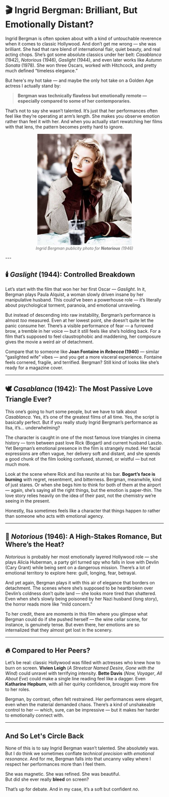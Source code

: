 # 🎬 Ingrid Bergman: Brilliant, But Emotionally Distant?  

Ingrid Bergman is often spoken about with a kind of untouchable reverence when it comes to classic Hollywood. And don’t get me wrong — she was brilliant. She had that rare blend of international flair, quiet beauty, and real acting chops. She’s got some absolute classics under her belt: *Casablanca* (1942), *Notorious* (1946), *Gaslight* (1944), and even later works like *Autumn Sonata* (1978). She won three Oscars, worked with Hitchcock, and pretty much defined “timeless elegance.”

But here's my hot take — and maybe the only hot take on a Golden Age actress I actually stand by:

> **Bergman was technically flawless but emotionally remote — especially compared to some of her contemporaries.**

That’s not to say she wasn’t talented. It’s just that her performances often feel like they’re operating at arm’s length. She makes you observe emotion rather than feel it with her. And when you actually start rewatching her films with that lens, the pattern becomes pretty hard to ignore.

<figure style="text-align: center;">
  <img src="_posts/images/bergman-notorious-publicity-photo.jpg" alt="Bergman publicity photo for Notorious" style="width:300px;">
  <figcaption style="font-style: italic; font-size: 0.9em; color: #666;">
    Ingrid Bergman publicity photo for <strong>Notorious</strong> (1946)
  </figcaption>
</figure>
---

## 🕯️ *Gaslight* (1944): Controlled Breakdown

Let’s start with the film that won her her first Oscar — *Gaslight*. In it, Bergman plays Paula Alquist, a woman slowly driven insane by her manipulative husband. This could’ve been a powerhouse role — it’s literally about psychological torment, paranoia, and emotional unraveling.

But instead of descending into raw instability, Bergman’s performance is almost *too* measured. Even at her lowest point, she doesn’t quite let the panic consume her. There’s a visible performance of fear — a furrowed brow, a tremble in her voice — but it still feels like she’s holding back. For a film that’s supposed to feel claustrophobic and maddening, her composure gives the movie a weird air of detachment.

Compare that to someone like **Joan Fontaine in *Rebecca* (1940)** — similar “gaslighted wife” vibes — and you get a more visceral experience. Fontaine feels cornered, fragile, and terrified. Bergman? Still kind of looks like she’s ready for a magazine cover.

---

## 🕊 *Casablanca* (1942): The Most Passive Love Triangle Ever?

This one’s going to hurt some people, but we have to talk about *Casablanca*. Yes, it’s one of the greatest films of all time. Yes, the script is basically perfect. But if you really study Ingrid Bergman’s performance as Ilsa, it’s… underwhelming?

The character is caught in one of the most famous love triangles in cinema history — torn between past love Rick (Bogart) and current husband Laszlo. Yet Bergman’s emotional presence in the film is strangely muted. Her facial expressions are often vague, her delivery soft and distant, and she spends a good chunk of the film looking confused, stunned, or wistful — but not much more.

Look at the scene where Rick and Ilsa reunite at his bar. **Bogart’s face is burning** with regret, resentment, and bitterness. Bergman, meanwhile, kind of just stares. Or when she begs him to think for both of them at the airport — again, she’s saying all the right things, but the emotion is paper-thin. The love story relies heavily on the idea of their past, not the chemistry we’re seeing in the present.

Honestly, Ilsa sometimes feels like a character that things happen *to* rather than someone who acts with emotional agency.

---

## 🥂 *Notorious* (1946): A High-Stakes Romance, But Where’s the Heat?

*Notorious* is probably her most emotionally layered Hollywood role — she plays Alicia Huberman, a party girl turned spy who falls in love with Devlin (Cary Grant) while being sent on a dangerous mission. There’s a lot of emotional territory to explore here: guilt, longing, fear, betrayal.

And yet again, Bergman plays it with this air of elegance that borders on detachment. The scenes where she’s supposed to be heartbroken over Devlin’s coldness don’t quite land — she looks more tired than shattered. Even when she’s slowly being poisoned by her Nazi husband (long story), the horror reads more like “mild concern.”

To her credit, there are moments in this film where you glimpse what Bergman could do if she pushed herself — the wine cellar scene, for instance, is genuinely tense. But even there, her emotions are so internalized that they almost get lost in the scenery.

---

## 🔥 Compared to Her Peers?

Let’s be real: classic Hollywood was filled with actresses who knew how to burn on screen. **Vivien Leigh** (*A Streetcar Named Desire*, *Gone with the Wind*) could unravel with terrifying intensity. **Bette Davis** (*Now, Voyager*, *All About Eve*) could make a single line reading feel like a dagger. Even **Katharine Hepburn**, with all her quirky confidence, brought way more fire to her roles.

Bergman, by contrast, often felt restrained. Her performances were elegant, even when the material demanded chaos. There’s a kind of unshakeable control to her — which, sure, can be impressive — but it makes her harder to emotionally connect with.

---

## And So Let's Circle Back

None of this is to say Ingrid Bergman wasn’t talented. She absolutely was. But I do think we sometimes conflate *technical precision* with *emotional resonance*. And for me, Bergman falls into that uncanny valley where I respect her performances more than I feel them.

She was magnetic. She was refined. She was beautiful.  
But did she ever really **bleed** on screen?

That’s up for debate. And in my case, it’s a soft but confident *no*.

